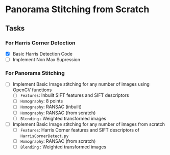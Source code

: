 # Panorama Stitching from Scratch

## Tasks

### For Harris Corner Detection

- [X] Basic Harris Detection Code
- [ ] Implement Non Max Supression 

### For Panorama Stitching

- [ ] Implement Basic Image stitching for any number of images using OpenCV functions
  - [ ] `Features`: Inbuilt SIFT features and SIFT descriptors 
  - [ ] `Homography`: 8 points
  - [ ] `Homography`: RANSAC (inbuilt)
  - [ ] `Homography`: RANSAC (from scratch)
  - [ ] `Blending` : Weighted transformed images
  
- [ ] Implement Basic Image stitching for any number of images from scratch
  - [ ] `Features`: Harris Corner features and SIFT descriptors of `HarrisCornerDetect.py`
  - [ ] `Homography`: RANSAC (from scratch)
  - [ ] `Blending` : Weighted transformed images
